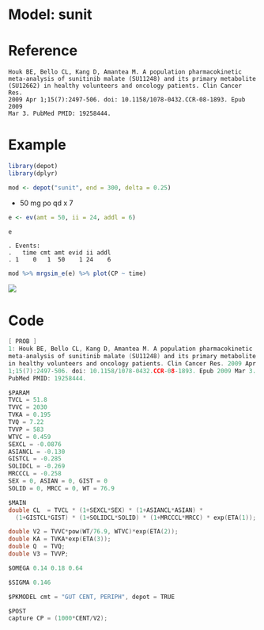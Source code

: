 Model: sunit
================

# Reference

    Houk BE, Bello CL, Kang D, Amantea M. A population pharmacokinetic
    meta-analysis of sunitinib malate (SU11248) and its primary metabolite
    (SU12662) in healthy volunteers and oncology patients. Clin Cancer Res. 
    2009 Apr 1;15(7):2497-506. doi: 10.1158/1078-0432.CCR-08-1893. Epub 2009 
    Mar 3. PubMed PMID: 19258444.

# Example

``` r
library(depot)
library(dplyr)
```

``` r
mod <- depot("sunit", end = 300, delta = 0.25)
```

  - 50 mg po qd x 7

<!-- end list -->

``` r
e <- ev(amt = 50, ii = 24, addl = 6)

e
```

    . Events:
    .   time cmt amt evid ii addl
    . 1    0   1  50    1 24    6

``` r
mod %>% mrgsim_e(e) %>% plot(CP ~ time)
```

![](/Users/kyleb/git/mrgsolve/depot/vignette/sunit_files/figure-gfm/unnamed-chunk-4-1.png)<!-- -->

# Code

``` c
[ PROB ]
1: Houk BE, Bello CL, Kang D, Amantea M. A population pharmacokinetic
meta-analysis of sunitinib malate (SU11248) and its primary metabolite (SU12662) 
in healthy volunteers and oncology patients. Clin Cancer Res. 2009 Apr
1;15(7):2497-506. doi: 10.1158/1078-0432.CCR-08-1893. Epub 2009 Mar 3. 
PubMed PMID: 19258444.

$PARAM
TVCL = 51.8
TVVC = 2030
TVKA = 0.195
TVQ = 7.22
TVVP = 583
WTVC = 0.459
SEXCL = -0.0876
ASIANCL = -0.130
GISTCL = -0.285
SOLIDCL = -0.269
MRCCCL = -0.258
SEX = 0, ASIAN = 0, GIST = 0
SOLID = 0, MRCC = 0, WT = 76.9

$MAIN
double CL  = TVCL * (1+SEXCL*SEX) * (1+ASIANCL*ASIAN) * 
  (1+GISTCL*GIST) * (1+SOLIDCL*SOLID) * (1+MRCCCL*MRCC) * exp(ETA(1));

double V2 = TVVC*pow(WT/76.9, WTVC)*exp(ETA(2));
double KA = TVKA*exp(ETA(3));
double Q  = TVQ;
double V3 = TVVP;

$OMEGA 0.14 0.18 0.64

$SIGMA 0.146

$PKMODEL cmt = "GUT CENT, PERIPH", depot = TRUE

$POST
capture CP = (1000*CENT/V2);
```

